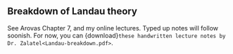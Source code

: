 ## Breakdown of Landau theory

See Arovas Chapter 7, and my online lectures. Typed up notes will follow soonish. For now, you can {download}`these handwritten lecture notes by Dr. Zalatel<Landau-breakdown.pdf>`.



